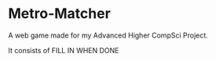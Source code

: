 # Metro-Matcher

A web game made for my Advanced Higher CompSci Project. 

It consists of FILL IN WHEN DONE
